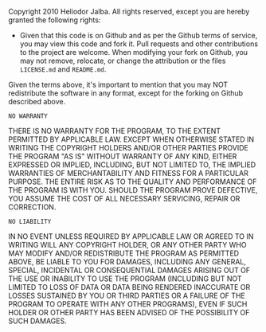 Copyright 2010 Heliodor Jalba. All rights reserved, except you are hereby granted the following rights:

- Given that this code is on Github and as per the Github terms of service, you may view this code and fork it. Pull requests and other contributions to the project are welcome. When modifying your fork on Github, you may not remove, relocate, or change the attribution or the files `LICENSE.md` and `README.md`.

Given the terms above, it's important to mention that you may NOT redistribute the software in any format, except for the forking on Github described above.

    NO WARRANTY

THERE IS NO WARRANTY
FOR THE PROGRAM, TO THE EXTENT PERMITTED BY APPLICABLE LAW.  EXCEPT WHEN
OTHERWISE STATED IN WRITING THE COPYRIGHT HOLDERS AND/OR OTHER PARTIES
PROVIDE THE PROGRAM "AS IS" WITHOUT WARRANTY OF ANY KIND, EITHER EXPRESSED
OR IMPLIED, INCLUDING, BUT NOT LIMITED TO, THE IMPLIED WARRANTIES OF
MERCHANTABILITY AND FITNESS FOR A PARTICULAR PURPOSE.  THE ENTIRE RISK AS
TO THE QUALITY AND PERFORMANCE OF THE PROGRAM IS WITH YOU.  SHOULD THE
PROGRAM PROVE DEFECTIVE, YOU ASSUME THE COST OF ALL NECESSARY SERVICING,
REPAIR OR CORRECTION.

    NO LIABILITY

IN NO EVENT UNLESS REQUIRED BY APPLICABLE LAW OR AGREED TO IN WRITING
WILL ANY COPYRIGHT HOLDER, OR ANY OTHER PARTY WHO MAY MODIFY AND/OR
REDISTRIBUTE THE PROGRAM AS PERMITTED ABOVE, BE LIABLE TO YOU FOR DAMAGES,
INCLUDING ANY GENERAL, SPECIAL, INCIDENTAL OR CONSEQUENTIAL DAMAGES ARISING
OUT OF THE USE OR INABILITY TO USE THE PROGRAM (INCLUDING BUT NOT LIMITED
TO LOSS OF DATA OR DATA BEING RENDERED INACCURATE OR LOSSES SUSTAINED BY
YOU OR THIRD PARTIES OR A FAILURE OF THE PROGRAM TO OPERATE WITH ANY OTHER
PROGRAMS), EVEN IF SUCH HOLDER OR OTHER PARTY HAS BEEN ADVISED OF THE
POSSIBILITY OF SUCH DAMAGES.
